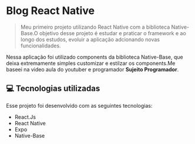 # Blog React Native

<blockquote>
<p dir="auto">Meu primeiro projeto utilizando React Native com a biblioteca Native-Base.O objetivo desse projeto é estudar e praticar o framework e ao longo dos estudos, evoluir a aplicação adcionando novas funcionalidades.</p>
</blockquote>

<p>
  Nessa aplicação foi utilizado components da biblioteca Native-Base, que deixa extremamente simples customizar e estilzar os components.Me baseei na video aula do youtuber e programador <strong>Sujeito Programador</strong>.
</p>

## 💻 Tecnologias utilizadas

 Esse projeto foi desenvolvido com as seguintes tecnologias:
- React.Js
- React Native
- Expo
- Native-Base
